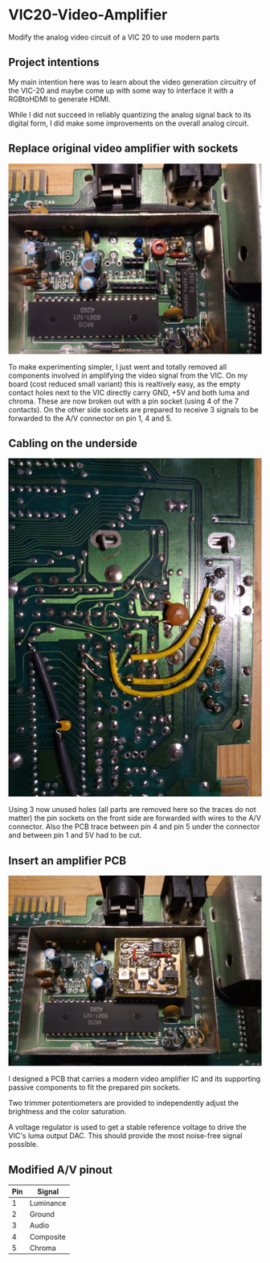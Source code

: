 # VIC20-Video-Amplifier
Modify the analog video circuit of a VIC 20 to use modern parts

## Project intentions

My main intention here was to learn about the video generation circuitry of the VIC-20
and maybe come up with some way to interface it with a RGBtoHDMI to generate HDMI.

While I did not succeed in reliably quantizing the analog signal back to its digital
form, I did make some improvements on the overall analog circuit. 
 
## Replace original video amplifier with sockets

![alt text](pic/empty.jpg "Replaced analog parts with pin headers")

To make experimenting simpler, I just went and totally removed all components involved
in amplifying the video signal from the VIC. On my board (cost reduced small variant) this is realtively
easy, as the empty contact holes next to the VIC directly carry GND, +5V and both luma and chroma.
These are now broken out with a pin socket (using 4 of the 7 contacts). On the other side sockets are 
prepared to receive 3 signals to be forwarded to the A/V connector on pin 1, 4 and 5. 

## Cabling on the underside

![alt text](pic/underside.jpg "Forward signals to the A/V port")

Using 3 now unused holes (all parts are removed here so the traces do not matter) the pin sockets
on the front side are forwarded with wires to the A/V connector. Also the PCB trace between 
pin 4 and pin 5 under the connector and between pin 1 and 5V had to be cut. 

## Insert an amplifier PCB

![alt text](pic/board.jpg "Home-etched PCB with amplifier")

I designed a PCB that carries a modern video amplifier IC and its supporting passive components to
fit the prepared pin sockets. 

Two trimmer potentiometers are provided to independently adjust the brightness and the color saturation.

A voltage regulator is used to get a stable reference voltage to drive the VIC's luma output DAC. 
This should provide the most noise-free signal possible.
 
## Modified A/V pinout

| Pin  | Signal    |
| ---- | --------- |
| 1    | Luminance |
| 2    | Ground    |
| 3    | Audio     |
| 4    | Composite |
| 5    | Chroma    |
